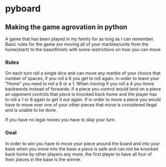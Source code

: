 # pyboard
## Making the game agrovation in python
A game that has been played in my family for as long as I can remember.
Basic rules for the game are moving all of your marbles/units from the home(start) to the base(finish) with some restrictions on how you can move

### Rules
On each turn roll a single dice and can move any marble of your choice that number of spaces, if you roll a 6 you get to roll again.  In order to leave your "Home" you need to roll a 6 or a 1.  When moving if you roll a 4 you move backwords instead of forwards.  If a piece you control would land on a piece an opponent controls that piece is knocked back home and the player has to roll a 1 or 6 again to get it out again.  If in order to move a piece you would have to move over one of your other pieces that move is considered ilegal and is unable to be done.

If you have no legal moves you have to skip your turn.

### Goal
In order to win you have to move your piece around the board and into your base when you move into the base a piece is safe and can not be knocked back home by other players any more, the first player to have all four of their pieces in the base is the winner.  